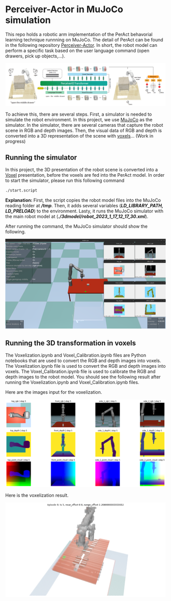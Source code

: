 # Perceiver-Actor in MuJoCo simulation

This repo holds a robotic arm implementation of the PerAct behavorial learning technique runnning on MuJoCo. The detail of PerAct can be found in the following repository [Perceiver-Actor](https://github.com/peract/peract). In short, the robot model can perform a specific task based on the user language command (open drawers, pick up objects,...).

![General architecture of PerAct model](./images/per-act-arch.png "General architecture of PerAct model")

To achieve this, there are several steps. First, a simulator is needed to simulate the robot environment. In this project, we use [MuJoCo](http://www.mujoco.org/) as the simulator. In the simulator, there are several cameras that capture the robot scene in RGB and depth images. Then, the visual data of RGB and depth is converted into a 3D representation of the scene with [voxels](https://en.wikipedia.org/wiki/Voxel)... (Work in progress)

## Running the simulator

In this project, the 3D presentation of the robot scene is converted into a [Voxel](https://en.wikipedia.org/wiki/Voxel) presentation, before the voxels are fed into the PerAct model. In order to start the simulator, please run this following command

```bash
./start.script
```
<strong>Explanation: </strong> First, the script copies the robot model files into the MuJoCo reading folder at <strong><em>/tmp</em></strong>. Then, it adds several variables (<strong><em>LD_LIBRARY_PATH, LD_PRELOAD</em></strong>) to the environment. Lasty, it runs the MuJoCo simulator with the main robot model at (<strong><em>./3dmodel/robot_2023_1_17_12_17_30.xml</em></strong>).

After running the command, the MuJoCo simulator should show the following.

![MuJoCo simulation for Gen3 robot arm](./images/mjc-simulator.png "MuJoCo simulation for Gen3 robot arm")

## Running the 3D transformation in voxels

The Voxelization.ipynb and Voxel_Calibration.ipynb files are Python notebooks that are used to convert the RGB and depth images into voxels. The Voxelization.ipynb file is used to convert the RGB and depth images into voxels. The Voxel_Calibration.ipynb file is used to calibrate the RGB and depth images to the robot model. You should see the following result after running the Voxelization.ipynb and Voxel_Calibration.ipynb files.

Here are the images input for the voxelization.

![Images imput](./images/simu-images.png "Images imput")

Here is the voxelization result.

![Voxelization result](./images/voxels.png "Voxelization result")


<!-- The calibration is done by using the [OpenCV](https://opencv.org/) library. -->
